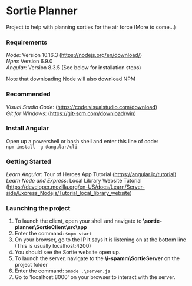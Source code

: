 # Sortie Planner

Project to help with planning sorties for the air force (More to come...)

### Requirements  
*Node*: Version 10.16.3 (https://nodejs.org/en/download/)  
*Npm*: Version 6.9.0  
*Angular*: Version 8.3.5 (See below for installation steps)    

Note that downloading Node will also download NPM  

### Recommended
*Visual Studio Code*: (https://code.visualstudio.com/download)  
*Git for Windows*: (https://git-scm.com/download/win)  

### Install Angular
Open up a powershell or bash shell and enter this line of code:  
`npm install -g @angular/cli`

### Getting Started
*Learn Angular*: Tour of Heroes App Tutorial (https://angular.io/tutorial)  
*Learn Node and Express*: Local Library Website Tutorial (https://developer.mozilla.org/en-US/docs/Learn/Server-side/Express_Nodejs/Tutorial_local_library_website)

### Launching the project  
1. To launch the client, open your shell and navigate to **\sortie-planner\SortieClient\src\app**  
2. Enter the command: `$npm start`  
3. On your browser, go to the IP it says it is listening on at the bottom line (This is usually localhost:4200)  
4. You should see the Sortie website open up.  
5. To launch the server, navigate to the **\i-spamm\SortieServer** on the project folder  
6. Enter the command: `$node .\server.js`  
7. Go to 'localhost:8000' on your browser to interact with the server.  